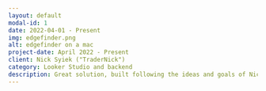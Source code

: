 ```yaml
---
layout: default
modal-id: 1
date: 2022-04-01 - Present
img: edgefinder.png
alt: edgefinder on a mac
project-date: April 2022 - Present
client: Nick Syiek ("TraderNick")
category: Looker Studio and backend
description: Great solution, built following the ideas and goals of Nick Syiek and Frank Cabibi, that turned into a very solid product. Currently it is one of the main products of Nick's company  <a href="https://a1trading.com/">https://a1trading.com/</a> and a bit of its history is explained in this link <a href="https://a1trading.com/edgefinder-story/">EdgeFinder story</a>. <br><br> Tools used": Google Sheets, Apps script, APIs, Looker Studio, Browserflow and some other tecnologies.
---
```

